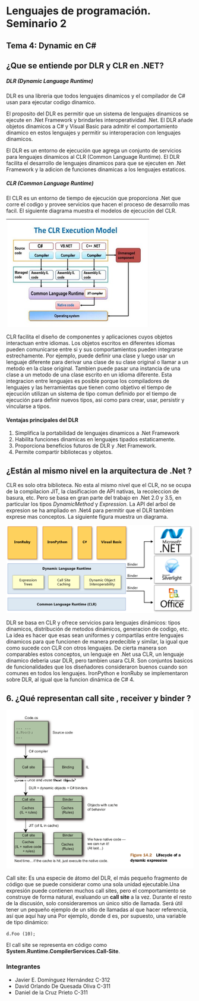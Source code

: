 # Lenguajes de programación. Seminario 2

## Tema 4: Dynamic en C#

## ¿Que se entiende por DLR y CLR en .NET?

##### DLR (Dynamic Language Runtime)
  DLR es una libreria que todos lenguajes dinamicos y el compilador de C# usan para ejecutar codigo dinamico.

  El proposito del DLR es permitir que un sistema de lenguajes dinamicos se ejecute en .Net Framework y brindarles interoperatividad .Net. El DLR añade objetos dinamicos a C# y Visual Basic para admitir el comportamiento dinamico en estos lenguajes y permitir su interoperacion con lenguajes dinamicos.

  El DLR es un entorno de ejecución que agrega un conjunto de servicios para lenguajes dinamicos al CLR (Common Language Runtime). El DLR facilita el desarrollo de lenguajes dinamicos para que se ejecuten en .Net Framework y la adicion de funciones dinamicas a los lenguajes estaticos.

##### CLR (Common Language Runtime)
  El CLR es un entorno de tiempo de ejecución que proporciona .Net que corre el codigo y provee servicios que hacen el proceso de desarrollo mas facil. El siguiente diagrama muestra el modelos de ejecución del CLR. 

  ![The CLR Execution Model](./imgs/img3.png)

  CLR facilita el diseño de componentes y aplicaciones cuyos objetos interactuan entre idiomas. Los objetos escritos en diferentes idiomas pueden comunicarse entre si y sus comportamientos pueden integrarse estrechamente. Por ejemplo, puede definir una clase y luego usar un lenguaje diferente para derivar una clase de su clase original o llamar a un metodo en la clase original. Tambien puede pasar una instancia de una clase a un metodo de una clase escrito en un idioma diferente. Esta integracion entre lenguajes es posible porque los compiladores de lenguajes y las herramientas que tienen como objetivo el tiempo de ejecución utilizan un sistema de tipo comun definido por el tiempo de ejecución para definir nuevos tipos, asi como para crear, usar, persistir y vincularse a tipos.

#### Ventajas principales del DLR

  1. Simplifica la portabilidad de lenguajes dinamicos a .Net Framework
  2. Habilita funciones dinamicas en lenguajes tipados estaticamente.
  3. Proporciona beneficios futuros de DLR y .Net Framework.
  4. Permite compartir bibliotecas y objetos.

## ¿Están al mismo nivel en la arquitectura de .Net ?

CLR es solo otra biblioteca. No esta al mismo nivel que el CLR, no se ocupa de la compilacion JIT, la clasificacion de API nativas, la recoleccion de basura, etc. Pero se basa en gran parte del trabajo en .Net 2.0 y 3.5, en particular los tipos *DynamicMethod* y *Expression*. La API del arbol de expresion se ha ampliado en .Net4 para permitir que el DLR tambien exprese mas conceptos. La siguiente figura muestra un diagrama.

![How the components of .Net4 fit together](.img/../imgs/img2.png)

DLR se basa en CLR y ofrece servicios para lenguajes dinámicos: tipos dinamicos, distribución de metodos dinámicos, generacion de codigo, etc. La idea es hacer que esas sean uniformes y compartilas entre lenguajes dinamicos para que funcionen de manera predecible y similar, la igual que como sucede con CLR con otros lenguajes.
De cierta manera son comparables estos conceptos, un lenguaje en .Net usa CLR, un lenguaje dinamico deberia usar DLR, pero tambien usara CLR. Son conjuntos basicos de funcionalidades que los diseñadores consideraron buenos cuando son comunes en todos los lenguajes. IronPython e IronRuby se implementaron sobre DLR, al igual que la funcion dinámica de C# 4.

## 6. ¿Qué representan call site , receiver y binder ?

![Lifecycle of a dynamic expression](.img/../imgs/img1.png)
<!-- <img src="./imgs/img1.png" style="zoom: 67%;" /> -->
 
Call site:
Es una especie de átomo del DLR, el más pequeño
fragmento de código que se puede considerar como una sola unidad ejecutable.Una expresión puede
contienen muchos call sites, pero el comportamiento se construye de forma natural, evaluando un **call
site** a la vez. Durante el resto de la discusión, solo consideraremos un único sitio de llamada.
Será útil tener un pequeño ejemplo de un sitio de llamadas al que hacer referencia, así que aquí hay una
Por ejemplo, donde d es, por supuesto, una variable de tipo dinámico:
```
d.Foo (10);
```

El call site se representa en código como **System.Runtime.CompilerServices.Call-Site<T>**.




### Integrantes

- Javier E. Domínguez Hernández C-312
- David Orlando De Quesada Oliva C-311
- Daniel de la Cruz Prieto C-311
